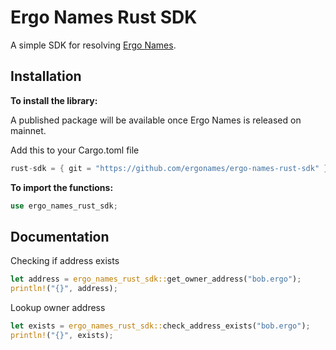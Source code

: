 # Ergo Names Rust SDK

A simple SDK for resolving [Ergo Names](https://ergonames.com).

## Installation

**To install the library:**

A published package will be available once Ergo Names is released on mainnet.

Add this to your Cargo.toml file

```rust
rust-sdk = { git = "https://github.com/ergonames/ergo-names-rust-sdk" }
```

**To import the functions:**

```rust
use ergo_names_rust_sdk;
```

## Documentation

Checking if address exists

```rust
let address = ergo_names_rust_sdk::get_owner_address("bob.ergo");
println!("{}", address);
```

Lookup owner address

```rust
let exists = ergo_names_rust_sdk::check_address_exists("bob.ergo");
println!("{}", exists);
```